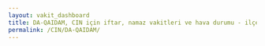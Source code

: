 ```yaml
---
layout: vakit_dashboard
title: DA-QAIDAM, CIN için iftar, namaz vakitleri ve hava durumu - ilçe/eyalet seç
permalink: /CIN/DA-QAIDAM/
---
```


<script type="text/javascript">
  var GLOBAL_COUNTRY = 'CIN';
  var GLOBAL_CITY = 'DA-QAIDAM';
  var GLOBAL_STATE = '';
  var lat = 72;
  var lon = 21;
</script>
